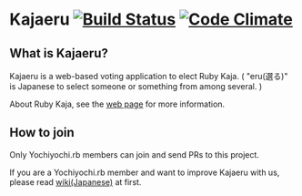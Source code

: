 # Kajaeru [![Build Status](https://travis-ci.org/yochiyochirb/kajaeru.svg?branch=master)](https://travis-ci.org/yochiyochirb/kajaeru) [![Code Climate](https://codeclimate.com/github/yochiyochirb/kajaeru/badges/gpa.svg)](https://codeclimate.com/github/yochiyochirb/kajaeru)

## What is Kajaeru?
Kajaeru is a web-based voting application to elect Ruby Kaja. ( "eru(選る)" is Japanese to select someone or something from among several. )

About Ruby Kaja, see the [web page](http://kaja.rubyist.net/) for more information.

## How to join
Only Yochiyochi.rb members can join and send PRs to this project.

If you are a Yochiyochi.rb member and want to improve Kajaeru with us, please read [wiki(Japanese)](https://github.com/yochiyochirb/kajaeru/wiki) at first.
